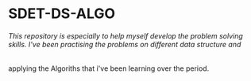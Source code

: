 # SDET-DS-ALGO

###### This repository is especially to help myself develop the problem solving skills. I've been practising the problems on different data structure and 
applying the Algoriths that i've been learning over the period. 
